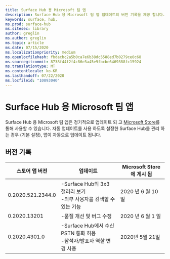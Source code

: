 ```yaml
---
title: Surface Hub 용 Microsoft 팀 앱
description: Surface Hub 용 Microsoft 팀 앱 업데이트의 버전 기록을 제공 합니다.
keywords: surface, hub,
ms.prod: surface-hub
ms.sitesec: library
author: greglin
ms.author: greglin
ms.topic: article
ms.date: 07/15/2020
ms.localizationpriority: medium
ms.openlocfilehash: fbdacbc2a5b0ca7e6b38dc5588ed7b0279ce0c68
ms.sourcegitcommit: 8738f44f2f4c86e3a45e9fbcbe6469388fc15924
ms.translationtype: MT
ms.contentlocale: ko-KR
ms.lasthandoff: 07/22/2020
ms.locfileid: "10893040"
---
```

# Surface Hub 용 Microsoft 팀 앱 

Surface Hub 용 Microsoft 팀 앱은 정기적으로 업데이트 되 고 [Microsoft Store](https://www.microsoft.com/store/apps/windows)를 통해 사용할 수 있습니다. 자동 업데이트를 사용 하도록 설정한 Surface Hub를 관리 하는 경우 (기본 설정), 앱이 자동으로 업데이트 됩니다.
 

## 버전 기록
| 스토어 앱 버전 | 업데이트                                                                                         | Microsoft Store에 게시 됨 |
| --------------------- | --------------------------------------------------------------------------------------------------- | -------------------------------- |
| 0.2020.521.2344.0         | -Surface Hub의 3x3 갤러리 보기<br>-외부 사용자를 검색할 수 있는 기능                         | 2020 년 6 월 10 일<br>            |
| 0.2020.13201          | -품질 개선 및 버그 수정                                                                | 2020 년 6 월 1 일<br>          |
| 0.2020.4301.0         | -Surface Hub에서 수신 PSTN 통화 허용<br>-참석자/발표자 역할 변경 사용            | 2020년 5월 21일                     |
